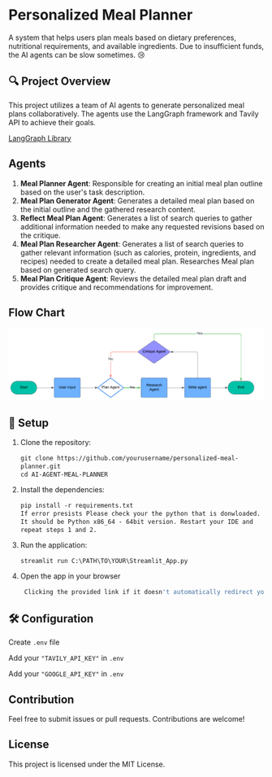 # Personalized Meal Planner

A system that helps users plan meals based on dietary preferences, nutritional requirements, and available ingredients. Due to insufficient funds, the AI agents can be slow sometimes. 😢

## 🔍 Project Overview

This project utilizes a team of AI agents to generate personalized meal plans collaboratively. The agents use the LangGraph framework and Tavily API to achieve their goals.

[LangGraph Library](https://github.com/langchain-ai/langgraph)

## Agents

1. **Meal Planner Agent**: Responsible for creating an initial meal plan outline based on the user's task description.
2. **Meal Plan Generator Agent**: Generates a detailed meal plan based on the initial outline and the gathered research content.
3. **Reflect Meal Plan Agent**: Generates a list of search queries to gather additional information needed to make any requested revisions based on the critique.
4. **Meal Plan Researcher Agent**: Generates a list of search queries to gather relevant information (such as calories, protein, ingredients, and recipes) needed to create a detailed meal plan. Researches Meal plan based on generated search query.
5. **Meal Plan Critique Agent**: Reviews the detailed meal plan draft and provides critique and recommendations for improvement.

## Flow Chart

![Flowchart](./img/AI-Meal-Planner.png)

## 🚀 Setup

1. Clone the repository:
    ```Terminal
    git clone https://github.com/yourusername/personalized-meal-planner.git
    cd AI-AGENT-MEAL-PLANNER
    ```


2. Install the dependencies:
    ```Terminal
    pip install -r requirements.txt
    If error presists Please check your the python that is donwloaded. 
    It should be Python x86_64 - 64bit version. Restart your IDE and repeat steps 1 and 2.
    ```

4. Run the application:
    ```Terminal
    streamlit run C:\PATH\TO\YOUR\Streamlit_App.py
    ```
5. Open the app in your browser
   ```sh
    Clicking the provided link if it doesn't automatically redirect you to it.
    ```

## 🛠️ Configuration

Create `.env` file

Add your `"TAVILY_API_KEY"` in `.env`

Add your `"GOOGLE_API_KEY"` in `.env`

## Contribution

Feel free to submit issues or pull requests. Contributions are welcome!

## License

This project is licensed under the MIT License.
